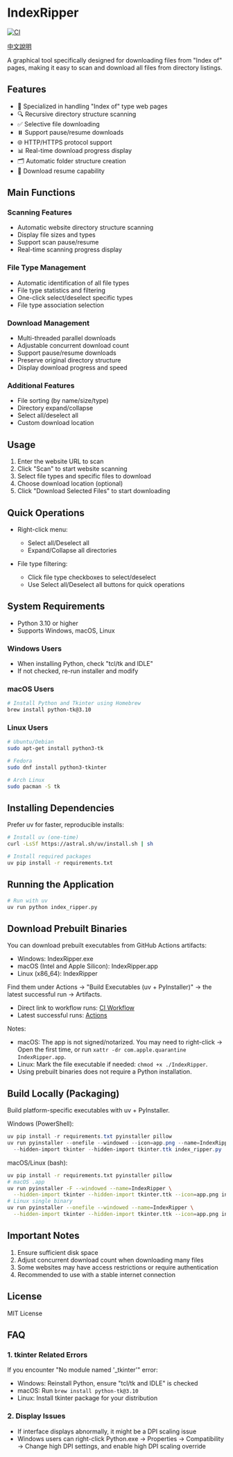# IndexRipper

[![CI](https://github.com/guan4tou2/Index-Ripper/actions/workflows/ci.yml/badge.svg)](https://github.com/guan4tou2/Index-Ripper/actions/workflows/ci.yml)

[中文說明](README_zh.md)

A graphical tool specifically designed for downloading files from "Index of" pages, making it easy to scan and download all files from directory listings.

## Features

- 📂 Specialized in handling "Index of" type web pages
- 🔍 Recursive directory structure scanning
- ✅ Selective file downloading
- ⏸️ Support pause/resume downloads
- 🌐 HTTP/HTTPS protocol support
- 📊 Real-time download progress display
- 🗂️ Automatic folder structure creation
- 🔄 Download resume capability

## Main Functions

### Scanning Features

- Automatic website directory structure scanning
- Display file sizes and types
- Support scan pause/resume
- Real-time scanning progress display

### File Type Management

- Automatic identification of all file types
- File type statistics and filtering
- One-click select/deselect specific types
- File type association selection

### Download Management

- Multi-threaded parallel downloads
- Adjustable concurrent download count
- Support pause/resume downloads
- Preserve original directory structure
- Display download progress and speed

### Additional Features

- File sorting (by name/size/type)
- Directory expand/collapse
- Select all/deselect all
- Custom download location

## Usage

1. Enter the website URL to scan
2. Click "Scan" to start website scanning
3. Select file types and specific files to download
4. Choose download location (optional)
5. Click "Download Selected Files" to start downloading

## Quick Operations

- Right-click menu:
  - Select all/Deselect all
  - Expand/Collapse all directories
  
- File type filtering:
  - Click file type checkboxes to select/deselect
  - Use Select all/Deselect all buttons for quick operations

## System Requirements

- Python 3.10 or higher
- Supports Windows, macOS, Linux

### Windows Users

- When installing Python, check "tcl/tk and IDLE"
- If not checked, re-run installer and modify

### macOS Users

```bash
# Install Python and Tkinter using Homebrew
brew install python-tk@3.10
```

### Linux Users

```bash
# Ubuntu/Debian
sudo apt-get install python3-tk

# Fedora
sudo dnf install python3-tkinter

# Arch Linux
sudo pacman -S tk
```

## Installing Dependencies

Prefer uv for faster, reproducible installs:

```bash
# Install uv (one-time)
curl -LsSf https://astral.sh/uv/install.sh | sh

# Install required packages
uv pip install -r requirements.txt
```

## Running the Application

```bash
# Run with uv
uv run python index_ripper.py
```

## Download Prebuilt Binaries

You can download prebuilt executables from GitHub Actions artifacts:

- Windows: IndexRipper.exe
- macOS (Intel and Apple Silicon): IndexRipper.app
- Linux (x86_64): IndexRipper

Find them under Actions → "Build Executables (uv + PyInstaller)" → the latest successful run → Artifacts.

- Direct link to workflow runs: [CI Workflow](https://github.com/guan4tou2/Index-Ripper/actions/workflows/ci.yml)
- Latest successful runs: [Actions](https://github.com/guan4tou2/Index-Ripper/actions)

Notes:

- macOS: The app is not signed/notarized. You may need to right-click → Open the first time, or run `xattr -dr com.apple.quarantine IndexRipper.app`.
- Linux: Mark the file executable if needed: `chmod +x ./IndexRipper`.
- Using prebuilt binaries does not require a Python installation.

## Build Locally (Packaging)

Build platform-specific executables with uv + PyInstaller.

Windows (PowerShell):

```powershell
uv pip install -r requirements.txt pyinstaller pillow
uv run pyinstaller --onefile --windowed --icon=app.png --name=IndexRipper `
  --hidden-import tkinter --hidden-import tkinter.ttk index_ripper.py
```

macOS/Linux (bash):

```bash
uv pip install -r requirements.txt pyinstaller pillow
# macOS .app
uv run pyinstaller -F --windowed --name=IndexRipper \
  --hidden-import tkinter --hidden-import tkinter.ttk --icon=app.png index_ripper.py
# Linux single binary
uv run pyinstaller --onefile --windowed --name=IndexRipper \
  --hidden-import tkinter --hidden-import tkinter.ttk --icon=app.png index_ripper.py
```

## Important Notes

1. Ensure sufficient disk space
2. Adjust concurrent download count when downloading many files
3. Some websites may have access restrictions or require authentication
4. Recommended to use with a stable internet connection

## License

MIT License

## FAQ

### 1. tkinter Related Errors

If you encounter "No module named '_tkinter'" error:

- Windows: Reinstall Python, ensure "tcl/tk and IDLE" is checked
- macOS: Run `brew install python-tk@3.10`
- Linux: Install tkinter package for your distribution

### 2. Display Issues

- If interface displays abnormally, it might be a DPI scaling issue
- Windows users can right-click Python.exe → Properties → Compatibility → Change high DPI settings, and enable high DPI scaling override
